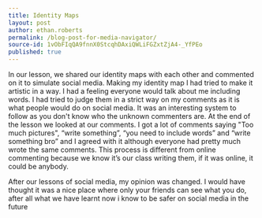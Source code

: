 ```yaml
---
title: Identity Maps
layout: post
author: ethan.roberts
permalink: /blog-post-for-media-navigator/
source-id: 1vObFIqQA9fnnX0StcqhDAxiQWLiFGZxtZjA4-_YfPEo
published: true
---
```

In our lesson, we shared our identity maps with each other and commented on it to simulate social media. Making my identity map I had tried to make it artistic in a way. I had a feeling everyone would talk about me including words. I had tried to judge them in a strict way on my comments as it is what people would do on social media. It was an interesting system to follow as you don't know who the unknown commenters are. At the end of the lesson we looked at our comments. I got a lot of comments saying "Too much pictures", “write something”, “you need to include words” and “write something bro” and I agreed with it although everyone had pretty much wrote the same comments. This process is different from online commenting because we know it’s our class writing them, if it was online, it could be anybody.

 After our lessons of social media, my opinion was changed. I would have thought it was a nice place where only your friends can see what you do, after all what we have learnt now i know to be safer on social media in the future

